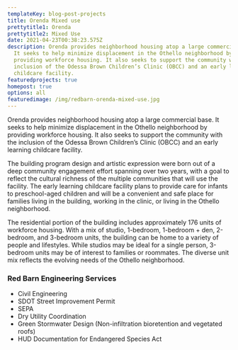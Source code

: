 ```yaml
---
templateKey: blog-post-projects
title: Orenda Mixed use
prettytitle1: Orenda
prettytitle2: Mixed Use
date: 2021-04-23T00:38:23.575Z
description: Orenda provides neighborhood housing atop a large commercial base.
  It seeks to help minimize displacement in the Othello neighborhood by
  providing workforce housing. It also seeks to support the community with the
  inclusion of the Odessa Brown Children’s Clinic (OBCC) and an early learning
  childcare facility.
featuredprojects: true
homepost: true
options: all
featuredimage: /img/redbarn-orenda-mixed-use.jpg
---
```


Orenda provides neighborhood housing atop a large commercial base. It seeks to help minimize displacement in the Othello neighborhood by providing workforce housing. It also seeks to support the community with the inclusion of the Odessa Brown Children’s Clinic (OBCC) and an early learning childcare facility.​

The building program design and artistic expression were born out of a deep community engagement effort spanning over two years, with a goal to reflect the cultural richness of the multiple communities that will use the facility. The early learning childcare facility plans to provide care for infants to preschool-aged children and will be a convenient and safe place for families living in the building, working in the clinic, or living in the Othello neighborhood.

The residential portion of the building includes approximately 176 units of workforce housing. With a mix of studio, 1-bedroom, 1-bedroom + den, 2-bedroom, and 3-bedroom units, the building can be home to a variety of people and lifestyles. While studios may be ideal for a single person, 3-bedroom units may be of interest to families or roommates. The diverse unit mix reflects the evolving needs of the Othello neighborhood.

### Red Barn Engineering Services

- Civil Engineering
- SDOT Street Improvement Permit
- SEPA
- Dry Utility Coordination
- Green Stormwater Design (Non-infiltration bioretention and vegetated roofs)
- HUD Documentation for Endangered Species Act

